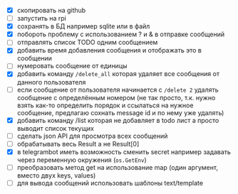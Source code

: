 - [x] скопировать на github 
- [ ] запустить на rpi
- [x] сохранять в БД например sqlite или в файл
- [x] побороть проблему с использованием ? и & в отправке сообщений
- [ ] отправлять список TODO одним сообщением
- [x] добавить время добавления сообщения и отображать это в сообщении
- [ ] нумеровать сообщение от единицы
- [x] добавить команду `/delete_all` которая удаляет все сообщения от данного пользователя
- [ ] если сообщение от пользователя начинается с `/delete 2` удалять сообщение с определённым номером
  (не так просто, т.к. нужно взять как-то определить порядок и ссылаться на нужное сообщение, предлагаю сохнать message id и по нему уже удалять)
- [x] добавить команду /list которая не добавляет в todo лист а просто выводит список текущих
- [ ] сделать json API для просмотра всех сообщений
- [ ] обрабатывать весь Result а не Result[0]
- [x] в telegrambot иметь возможность сменить secret например задавать через переменную окружения (`os.GetEnv`)
- [ ] преобразовать метод get на использование map (один аргумент, вместо двух keys, values)
- [ ] для вывода сообщений использовать шаблоны text/template